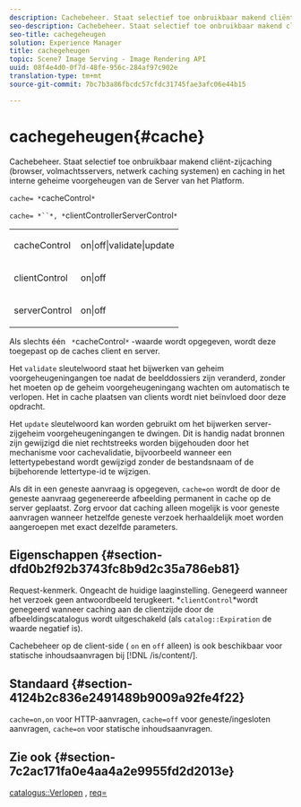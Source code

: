```yaml
---
description: Cachebeheer. Staat selectief toe onbruikbaar makend cliënt-zijcaching (browser, volmachtsservers, netwerk caching systemen) en caching in het interne geheime voorgeheugen van de Server van het Platform.
seo-description: Cachebeheer. Staat selectief toe onbruikbaar makend cliënt-zijcaching (browser, volmachtsservers, netwerk caching systemen) en caching in het interne geheime voorgeheugen van de Server van het Platform.
seo-title: cachegeheugen
solution: Experience Manager
title: cachegeheugen
topic: Scene7 Image Serving - Image Rendering API
uuid: 08f4e4d0-0f7d-48fe-956c-284af97c902e
translation-type: tm+mt
source-git-commit: 7bc7b3a86fbcdc57cfdc31745fae3afc06e44b15

---
```



# cachegeheugen{#cache}

Cachebeheer. Staat selectief toe onbruikbaar makend cliënt-zijcaching (browser, volmachtsservers, netwerk caching systemen) en caching in het interne geheime voorgeheugen van de Server van het Platform.

`cache= *`cacheControl`*`

`cache= *``*, *`clientControllerServerControl`*`

<table id="simpletable_70ACECAEA02F400C83B598FA13F1D00B"> 
 <tr class="strow"> 
  <td class="stentry"> <p><span class="codeph"> <span class="varname"> cacheControl</span></span> </p> </td> 
  <td class="stentry"> <p><span class="codeph"> on|off|validate|update</span> </p> </td> 
 </tr> 
 <tr class="strow"> 
  <td class="stentry"> <p><span class="codeph"> <span class="varname"> clientControl</span></span> </p></td> 
  <td class="stentry"> <p><span class="codeph"> on|off</span> </p></td> 
 </tr> 
 <tr class="strow"> 
  <td class="stentry"> <p><span class="codeph"> <span class="varname"> serverControl</span></span> </p></td> 
  <td class="stentry"> <p><span class="codeph"> on|off</span> </p></td> 
 </tr> 
</table>

Als slechts één ` *`cacheControl`*` -waarde wordt opgegeven, wordt deze toegepast op de caches client en server.

Het `validate` sleutelwoord staat het bijwerken van geheim voorgeheugeningangen toe nadat de beelddossiers zijn veranderd, zonder het moeten op de geheim voorgeheugeningang wachten om automatisch te verlopen. Het in cache plaatsen van clients wordt niet beïnvloed door deze opdracht.

Het `update` sleutelwoord kan worden gebruikt om het bijwerken server-zijgeheim voorgeheugeningangen te dwingen. Dit is handig nadat bronnen zijn gewijzigd die niet rechtstreeks worden bijgehouden door het mechanisme voor cachevalidatie, bijvoorbeeld wanneer een lettertypebestand wordt gewijzigd zonder de bestandsnaam of de bijbehorende lettertype-id te wijzigen.

Als dit in een geneste aanvraag is opgegeven, `cache=on` wordt de door de geneste aanvraag gegenereerde afbeelding permanent in cache op de server geplaatst. Zorg ervoor dat caching alleen mogelijk is voor geneste aanvragen wanneer hetzelfde geneste verzoek herhaaldelijk moet worden aangeroepen met exact dezelfde parameters.

## Eigenschappen {#section-dfd0b2f92b3743fc8b9d2c35a786eb81}

Request-kenmerk. Ongeacht de huidige laaginstelling. Genegeerd wanneer het verzoek geen antwoordbeeld terugkeert. *`clientControl`*wordt genegeerd wanneer caching aan de clientzijde door de afbeeldingscatalogus wordt uitgeschakeld (als `catalog::Expiration` de waarde negatief is).

Cachebeheer op de client-side ( `on` en `off` alleen) is ook beschikbaar voor statische inhoudsaanvragen bij [!DNL /is/content/].

## Standaard {#section-4124b2c836e2491489b9009a92fe4f22}

`cache=on,on` voor HTTP-aanvragen, `cache=off` voor geneste/ingesloten aanvragen, `cache=on` voor statische inhoudsaanvragen.

## Zie ook {#section-7c2ac171fa0e4aa4a2e9955fd2d2013e}

[catalogus::Verlopen](../../../../../is-api/image-catalog/image-serving-api-ref/c-image-catalog-reference/c-image-svg-data-reference/c-image-data-reference/r-expiration-cat.md#reference-a7afd668ecbb4d2da65d86259aa6a28a) , [req=](../../../../../is-api/http-ref/image-serving-api-ref/c-http-protocol-reference/c-command-reference/r-req/r-req.md#reference-907cdb4a97034db7ad94695f25552e76)
